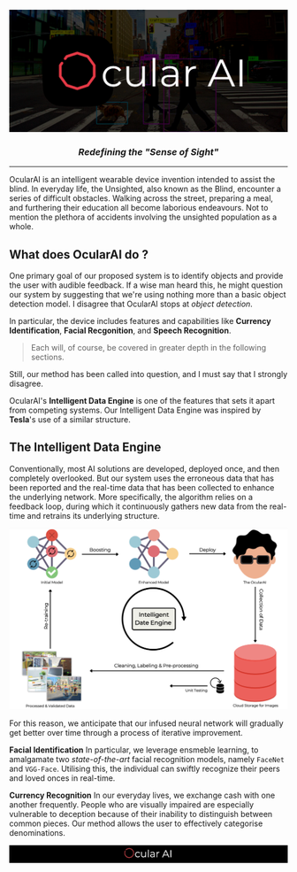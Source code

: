 

![OcularAI](assets/cover.png)


<h3 align="center"> 
<i>Redefining the "Sense of Sight"</i> 
</h3>

---

OcularAI is an intelligent wearable device invention intended to assist the blind. In everyday life, the Unsighted, also known as the Blind, encounter a series of difficult obstacles. Walking across the street, preparing a meal, and furthering their education all become laborious endeavours. Not to mention the plethora of accidents involving the unsighted population as a whole.

## What does **OcularAI** do ?

One primary goal of our proposed system is to identify objects and provide the user with audible feedback. 
If a wise man heard this, he might question our system by suggesting that we're using nothing more than a basic object detection model. I disagree that OcularAI stops at *object detection*. 

In particular, the device includes features and capabilities like **Currency Identification**, **Facial Recgonition**, and **Speech Recognition**.

> Each will, of course, be covered in greater depth in the following sections.

Still, our method has been called into question, and I must say that I strongly disagree. 

OcularAI's **Intelligent Data Engine** is one of the features that sets it apart from competing systems. Our Intelligent Data Engine was inspired by **Tesla**'s use of a similar structure.

## The Intelligent Data Engine

Conventionally, most AI solutions are developed, deployed once, and then completely overlooked. But our system uses the erroneous data that has been reported and the real-time data that has been collected to enhance the underlying network. More specifically, the algorithm relies on a feedback loop, during which it continuously gathers new data from the real-time and retrains its underlying structure. 

![Data Engine](assets/data-eng.png)

For this reason, we anticipate that our infused neural network will gradually get better over time through a process of iterative improvement.


**Facial Identification** In particular, we leverage ensmeble learning, to amalgamate two *state-of-the-art* facial recognition models, namely `FaceNet` and `VGG-Face`. Utilising this, the individual can swiftly recognize their peers and loved onces in real-time.

**Currency Recognition** In our everyday lives, we exchange cash with one another frequently. People who are visually impaired are especially vulnerable to deception because of their inability to distinguish between common pieces. Our method allows the user to effectively categorise denominations.


[^1]: > *The project is still in the early stages of development, so my team and I are being deliberately vague about details. But very soon everything will be open to the public.*

![Footer](assets/footer.png)




